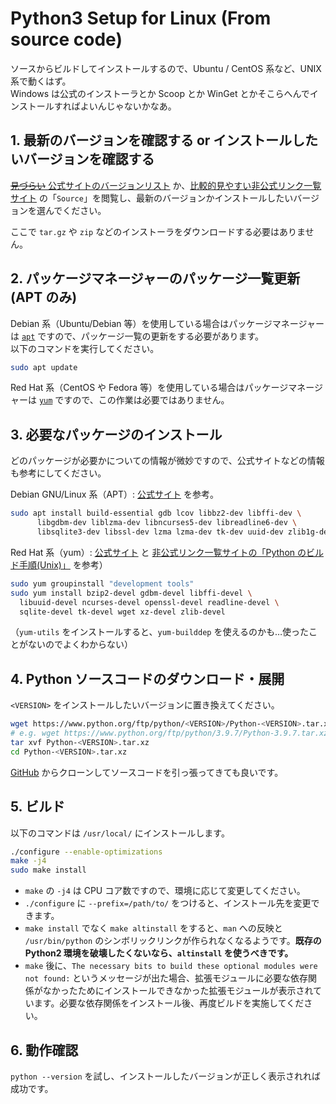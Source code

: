 # Python3 Setup for Linux (From source code)

ソースからビルドしてインストールするので、Ubuntu / CentOS 系など、UNIX 系で動くはず。  
Windows は公式のインストーラとか Scoop とか WinGet とかそこらへんでインストールすればよいんじゃないかなあ。

## 1. 最新のバージョンを確認する or インストールしたいバージョンを確認する

[~~見づらい~~ 公式サイトのバージョンリスト](https://www.python.org/downloads/source/) か、[比較的見やすい非公式リンク一覧サイト](https://pythonlinks.python.jp) の「`Source`」を閲覧し、最新のバージョンかインストールしたいバージョンを選んでください。

ここで `tar.gz` や `zip` などのインストーラをダウンロードする必要はありません。

## 2. パッケージマネージャーのパッケージ一覧更新 (APT のみ)

Debian 系（Ubuntu/Debian 等）を使用している場合はパッケージマネージャーは [`apt`](https://ja.wikipedia.org/wiki/APT) ですので、パッケージ一覧の更新をする必要があります。  
以下のコマンドを実行してください。

```bash
sudo apt update
```

Red Hat 系（CentOS や Fedora 等）を使用している場合はパッケージマネージャーは [`yum`](https://ja.wikipedia.org/wiki/Yellowdog_Updater_Modified) ですので、この作業は必要ではありません。

## 3. 必要なパッケージのインストール

どのパッケージが必要かについての情報が微妙ですので、公式サイトなどの情報も参考にしてください。

Debian GNU/Linux 系（APT）: [公式サイト](https://devguide.python.org/setup/#install-dependencies) を参考。

```bash
sudo apt install build-essential gdb lcov libbz2-dev libffi-dev \
      libgdbm-dev liblzma-dev libncurses5-dev libreadline6-dev \
      libsqlite3-dev libssl-dev lzma lzma-dev tk-dev uuid-dev zlib1g-dev
```

Red Hat 系（yum）: [公式サイト](https://devguide.python.org/setup/#install-dependencies) と [非公式リンク一覧サイトの「Python のビルド手順(Unix)」](https://pythonlinks.python.jp/) を参考）

```bash
sudo yum groupinstall "development tools"
sudo yum install bzip2-devel gdbm-devel libffi-devel \
  libuuid-devel ncurses-devel openssl-devel readline-devel \
  sqlite-devel tk-devel wget xz-devel zlib-devel
```

（`yum-utils` をインストールすると、`yum-builddep` を使えるのかも…使ったことがないのでよくわからない）

## 4. Python ソースコードのダウンロード・展開

`<VERSION>` をインストールしたいバージョンに置き換えてください。

```bash
wget https://www.python.org/ftp/python/<VERSION>/Python-<VERSION>.tar.xz
# e.g. wget https://www.python.org/ftp/python/3.9.7/Python-3.9.7.tar.xz
tar xvf Python-<VERSION>.tar.xz
cd Python-<VERSION>.tar.xz
```

[GitHub](https://github.com/python/cpython) からクローンしてソースコードを引っ張ってきても良いです。

## 5. ビルド

以下のコマンドは `/usr/local/` にインストールします。

```bash
./configure --enable-optimizations
make -j4
sudo make install
```

- `make` の `-j4` は CPU コア数ですので、環境に応じて変更してください。
- `./configure` に `--prefix=/path/to/` をつけると、インストール先を変更できます。
- `make install` でなく `make altinstall` をすると、`man` への反映と `/usr/bin/python` のシンボリックリンクが作られなくなるようです。**既存の Python2 環境を破壊したくないなら、`altinstall` を使うべきです。**
- `make` 後に、`The necessary bits to build these optional modules were not found:` というメッセージが出た場合、拡張モジュールに必要な依存関係がなかったためにインストールできなかった拡張モジュールが表示されています。必要な依存関係をインストール後、再度ビルドを実施してください。

## 6. 動作確認

`python --version` を試し、インストールしたバージョンが正しく表示されれば成功です。
